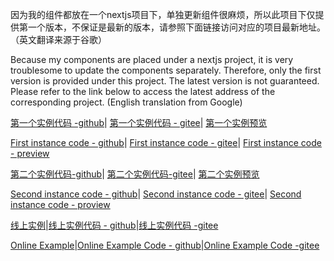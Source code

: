因为我的组件都放在一个nextjs项目下，单独更新组件很麻烦，所以此项目下仅提供第一个版本，不保证是最新的版本，请参照下面链接访问对应的项目最新地址。（英文翻译来源于谷歌）

Because my components are placed under a nextjs project, it is very troublesome to update the components separately. Therefore, only the first version is provided under this project. The latest version is not guaranteed. Please refer to the link below to access the latest address of the corresponding project. (English translation from Google)

[第一个实例代码  -github](https://github.com/blackcai/vue-components/tree/develop/pages/sku)|
[第一个实例代码 - gitee](https://gitee.com/mymcode/vue-component/tree/develop/pages/sku)|
[第一个实例预览](http://www.opnnn.com/sku)

[First instance code - github](https://github.com/blackcai/vue-components/tree/develop/pages/sku)|
[First instance code - gitee](https://gitee.com/mymcode/vue-component/tree/develop/pages/sku)|
[First instance code - preview](http://www.opnnn.com/sku)

[第二个实例代码-github](https://github.com/rossroma/vue-sku)|
[第二个实例代码-gitee](https://gitee.com/mymcode/vue-component/tree/develop/pages/sku2)|
[第二个实例预览](http://www.opnnn.com/sku2)

[Second instance code - github](https://github.com/rossroma/vue-sku)|
[Second instance code - gitee](https://gitee.com/mymcode/vue-component/tree/develop/pages/sku2)|
[Second instance code - proview](http://www.opnnn.com/sku2)

[线上实例](http://www.opnnn.com)|[线上实例代码 - github](https://github.com/blackcai/vue-components)|[线上实例代码 -gitee](https://gitee.com/mymcode/vue-component)

[Online Example](http://www.opnnn.com)|[Online Example Code - github](https://github.com/blackcai/vue-components)|[Online Example Code -gitee](https://gitee.com/mymcode/vue-component)
